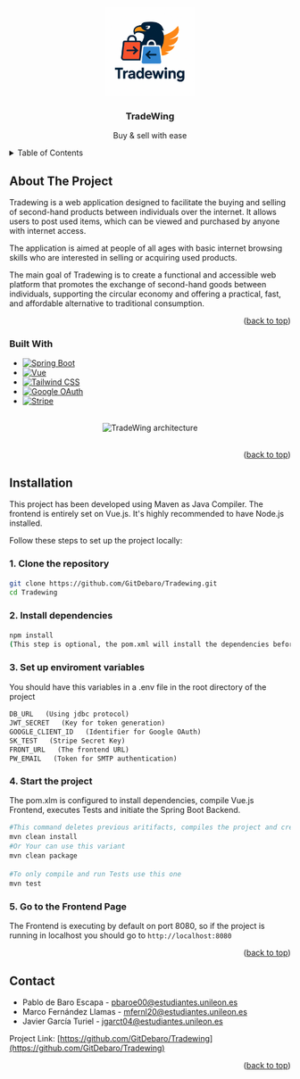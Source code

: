 <a id="readme-top"></a>

<br />
<div align="center">
  <a href="https://github.com/GitDebaro/Tradewing">
    <img src="src/frontend/src/assets/img/LOGO.png" alt="Logo" width="160" height="160">
  </a>

  <h3 align="center">TradeWing</h3>

  <p align="center">
    Buy & sell with ease
  </p>
</div>

<details>
  <summary>Table of Contents</summary>
  <ol>
    <li>
      <a href="#about-the-project">About The Project</a>
      <ul>
        <li><a href="#built-with">Built With</a></li>
      </ul>
    </li>
    <li>
      <a href="#installation">Instalation</a>
    </li>
    <li><a href="#contact">Contact</a></li>
  </ol>
</details>

## About The Project

Tradewing is a web application designed to facilitate the buying and selling of second-hand products between individuals over the internet. It allows users to post used items, which can be viewed and purchased by anyone with internet access.

The application is aimed at people of all ages with basic internet browsing skills who are interested in selling or acquiring used products.

The main goal of Tradewing is to create a functional and accessible web platform that promotes the exchange of second-hand goods between individuals, supporting the circular economy and offering a practical, fast, and affordable alternative to traditional consumption.

<p align="right">(<a href="#readme-top">back to top</a>)</p>

### Built With

* [![Spring Boot](https://img.shields.io/badge/Spring%20Boot-6DB33F?style=for-the-badge&logo=springboot&logoColor=white)](https://spring.io/projects/spring-boot)
* [![Vue](https://img.shields.io/badge/Vue.js-35495E?style=for-the-badge&logo=vuedotjs&logoColor=4FC08D)](https://vuejs.org/)
* [![Tailwind CSS](https://img.shields.io/badge/Tailwind%20CSS-38B2AC?style=for-the-badge&logo=tailwind-css&logoColor=white)](https://tailwindcss.com)
* [![Google OAuth](https://img.shields.io/badge/Google%20OAuth-4285F4?style=for-the-badge&logo=google&logoColor=white)](https://developers.google.com/identity)
* [![Stripe](https://img.shields.io/badge/Stripe-008CDD?style=for-the-badge&logo=stripe&logoColor=white)](https://stripe.com)

<br/>
<div align="center">
  <img src="https://github.com/user-attachments/assets/a84953a2-beea-48de-905a-6a459beb5b2d" alt="TradeWing architecture" width="600"/>
</div>
<br/>

<p align="right">(<a href="#readme-top">back to top</a>)</p>

## Installation

This project has been developed using Maven as Java Compiler. The frontend is entirely set on Vue.js. It's highly recommended to have Node.js installed.

Follow these steps to set up the project locally:

### 1. Clone the repository

```bash
git clone https://github.com/GitDebaro/Tradewing.git
cd Tradewing
```
### 2. Install dependencies

```bash
npm install
(This step is optional, the pom.xml will install the dependencies before compiling)
```

### 3. Set up enviroment variables

You should have this variables in a .env file in the root directory of the project

```
DB_URL   (Using jdbc protocol)
JWT_SECRET   (Key for token generation)
GOOGLE_CLIENT_ID   (Identifier for Google OAuth)
SK_TEST   (Stripe Secret Key)
FRONT_URL   (The frontend URL)
PW_EMAIL   (Token for SMTP authentication) 
```

### 4. Start the project

The pom.xlm is configured to install dependencies, compile Vue.js Frontend, executes Tests and initiate the Spring Boot Backend. 

```bash
#This command deletes previous aritifacts, compiles the project and creates the new classes
mvn clean install
#Or Your can use this variant
mvn clean package

#To only compile and run Tests use this one
mvn test
```

### 5. Go to the Frontend Page

The Frontend is executing by default on port 8080, so if the project is running in localhost you should go to `http://localhost:8080`

<p align="right">(<a href="#readme-top">back to top</a>)</p>

## Contact

* Pablo de Baro Escapa - pbaroe00@estudiantes.unileon.es
* Marco Fernández Llamas - mfernl20@estudiantes.unileon.es 
* Javier García Turiel - jgarct04@estudiantes.unileon.es 

Project Link: [https://github.com/GitDebaro/Tradewing](https://github.com/GitDebaro/Tradewing)

<p align="right">(<a href="#readme-top">back to top</a>)</p>
